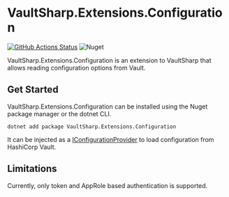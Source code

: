 # VaultSharp.Extensions.Configuration

[![GitHub Actions Status](https://github.com/MrZoidberg/VaultSharp.Extensions.Configuration/workflows/Build/badge.svg?branch=master)](https://github.com/MrZoidberg/VaultSharp.Extensions.Configuration/actions) ![Nuget](https://img.shields.io/nuget/v/VaultSharp.Extensions.Configuration)

VaultSharp.Extensions.Configuration is an extension to VaultSharp that allows reading configuration options from Vault.

## Get Started

VaultSharp.Extensions.Configuration can be installed using the Nuget package manager or the dotnet CLI.

`dotnet add package VaultSharp.Extensions.Configuration`

It can be injected as a [IConfigurationProvider](https://docs.microsoft.com/en-us/dotnet/api/microsoft.extensions.configuration.iconfigurationprovider?view=dotnet-plat-ext-3.1)
to load configuration from HashiCorp Vault.



## Limitations

Currently, only token and AppRole based authentication is supported.

